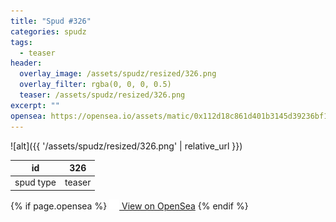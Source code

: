 ```yaml
---
title: "Spud #326"
categories: spudz
tags:
  - teaser
header:
  overlay_image: /assets/spudz/resized/326.png
  overlay_filter: rgba(0, 0, 0, 0.5)
  teaser: /assets/spudz/resized/326.png
excerpt: ""
opensea: https://opensea.io/assets/matic/0x112d18c861d401b3145d39236bf149f01e18beed/326
---
```

![alt]({{ '/assets/spudz/resized/326.png' | relative_url }})

| id | 326 |
|-|-|
| spud type | teaser |

{% if page.opensea %}
<a href="{{page.opensea}}" class="btn btn--info" onclick="window.open(this.href, '_blank'); return false;"><img src="/assets/images/opensea.svg" width="16px"><span>  View on OpenSea</span></a>
{% endif %}
